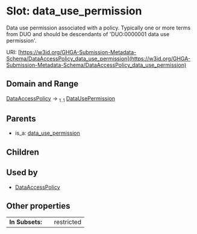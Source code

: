 
# Slot: data_use_permission


Data use permission associated with a policy. Typically one or more terms from DUO and should be descendants of 'DUO:0000001 data use permission'.

URI: [https://w3id.org/GHGA-Submission-Metadata-Schema/DataAccessPolicy_data_use_permission](https://w3id.org/GHGA-Submission-Metadata-Schema/DataAccessPolicy_data_use_permission)


## Domain and Range

[DataAccessPolicy](DataAccessPolicy.md) &#8594;  <sub>1..1</sub> [DataUsePermission](DataUsePermission.md)

## Parents

 *  is_a: [data_use_permission](data_use_permission.md)

## Children


## Used by

 * [DataAccessPolicy](DataAccessPolicy.md)

## Other properties

|  |  |  |
| --- | --- | --- |
| **In Subsets:** | | restricted |

